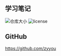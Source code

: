 ## 学习笔记
![仓库大小](https://img.shields.io/github/repo-size/zyyou/notes.svg)
![license](https://img.shields.io/github/license/zyyou/notes.svg)

## GitHub
https://github.com/zyyou